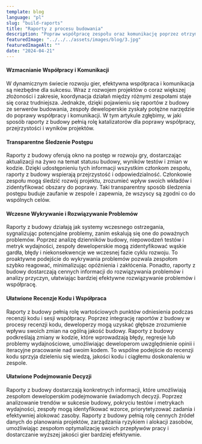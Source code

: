 ```yaml
---
template: blog
language: "pl"
slug: "build-raports"
title: "Raporty z procesu budowania"
description: "Popraw współpracę zespołu oraz komunikację poprzez otrzymywanie informacji zwrotnych na temat budowy i alertów o błędach."
featuredImage: "../../../assets/images/blog/3.jpg"
featuredImageAlt: ""
date: "2024-04-21"
---
```


#### Wzmacnianie Współpracy i Komunikacji

W dynamicznym świecie rozwoju gier, efektywna współpraca i komunikacja są niezbędne dla sukcesu. Wraz z rozwojem projektów o coraz większej złożoności i zakresie, koordynacja działań między różnymi zespołami staje się coraz trudniejsza. Jednakże, dzięki pojawieniu się raportów z budowy ze serwerów budowania, zespoły deweloperskie zyskały potężne narzędzie do poprawy współpracy i komunikacji. W tym artykule zgłębimy, w jaki sposób raporty z budowy pełnią rolę katalizatorów dla poprawy współpracy, przejrzystości i wyników projektów.

#### Transparentne Śledzenie Postępu

Raporty z budowy oferują okno na postęp w rozwoju gry, dostarczając aktualizacji na żywo na temat statusu budowy, wyników testów i zmian w kodzie. Dzięki udostępnieniu tych informacji wszystkim członkom zespołu, raporty z budowy wspierają przejrzystość i odpowiedzialność. Członkowie zespołu mogą śledzić rozwój projektu, zrozumieć wpływ swoich wkładów i zidentyfikować obszary do poprawy. Taki transparentny sposób śledzenia postępu buduje zaufanie w zespole i zapewnia, że wszyscy są zgodni co do wspólnych celów.

#### Wczesne Wykrywanie i Rozwiązywanie Problemów

Raporty z budowy działają jak systemy wczesnego ostrzegania, sygnalizując potencjalne problemy, zanim eskalują się one do poważnych problemów. Poprzez analizę dzienników budowy, niepowodzeń testów i metryk wydajności, zespoły deweloperskie mogą zidentyfikować wąskie gardła, błędy i niekonsekwencje we wczesnej fazie cyklu rozwoju. To proaktywne podejście do wykrywania problemów pozwala zespołom szybko reagować, minimalizując opóźnienia i zakłócenia. Ponadto, raporty z budowy dostarczają cennych informacji do rozwiązywania problemów i analizy przyczyn, ułatwiając bardziej efektywne rozwiązywanie problemów i współpracę.

#### Ułatwione Recenzje Kodu i Współpraca

Raporty z budowy pełnią rolę wartościowych punktów odniesienia podczas recenzji kodu i sesji współpracy. Poprzez integrację raportów z budowy w procesy recenzji kodu, deweloperzy mogą uzyskać głębsze zrozumienie wpływu swoich zmian na ogólną jakość budowy. Raporty z budowy podkreślają zmiany w kodzie, które wprowadzają błędy, regresje lub problemy wydajnościowe, umożliwiając deweloperom uwzględnienie opinii i iteracyjne pracowanie nad swoim kodem. To wspólne podejście do recenzji kodu sprzyja dzieleniu się wiedzą, jakości kodu i ciągłemu doskonaleniu w zespole.

#### Ułatwione Podejmowanie Decyzji

Raporty z budowy dostarczają konkretnych informacji, które umożliwiają zespołom deweloperskim podejmowanie świadomych decyzji. Poprzez analizowanie trendów w sukcesie budowy, pokryciu testów i metrykach wydajności, zespoły mogą identyfikować wzorce, priorytetyzować zadania i efektywniej alokować zasoby. Raporty z budowy pełnią rolę cennych źródeł danych do planowania projektów, zarządzania ryzykiem i alokacji zasobów, umożliwiając zespołom optymalizację swoich przepływów pracy i dostarczanie wyższej jakości gier bardziej efektywnie.